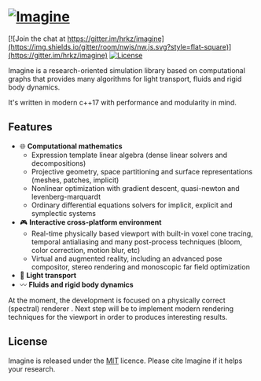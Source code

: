 [![Imagine](https://github.com/hrkz/imagine/blob/gh-pages/images/imagine_render_100.png)](http://imagine-research.org)
=======================

[![Join the chat at https://gitter.im/hrkz/imagine](https://img.shields.io/gitter/room/nwjs/nw.js.svg?style=flat-square)](https://gitter.im/hrkz/imagine)
[![License](https://img.shields.io/badge/license-MIT-blue.svg?style=flat-square)](LICENSE)

Imagine is a research-oriented simulation library based on computational graphs that provides many algorithms for light transport, fluids and rigid body dynamics.

It's written in modern c++17 with performance and modularity in mind.

## Features

* :globe_with_meridians: **Computational mathematics**
  * Expression template linear algebra (dense linear solvers and decompositions)
  * Projective geometry, space partitioning and surface representations (meshes, patches, implicit)
  * Nonlinear optimization with gradient descent, quasi-newton and levenberg-marquardt
  * Ordinary differential equations solvers for implicit, explicit and symplectic systems
* :video_game: **Interactive cross-platform environment**
  * Real-time physically based viewport with built-in voxel cone tracing, temporal antialiasing and many post-process techniques (bloom, color correction, motion blur, etc)
  * Virtual and augmented reality, including an advanced pose compositor, stereo rendering and monoscopic far field optimization
* :high_brightness: **Light transport**
* :wavy_dash: **Fluids and rigid body dynamics**

At the moment, the development is focused on a physically correct (spectral) renderer .
Next step will be to implement modern rendering techniques for the viewport in order to produces interesting results.

## License

Imagine is released under the [MIT](LICENSE) licence.
Please cite Imagine if it helps your research.
